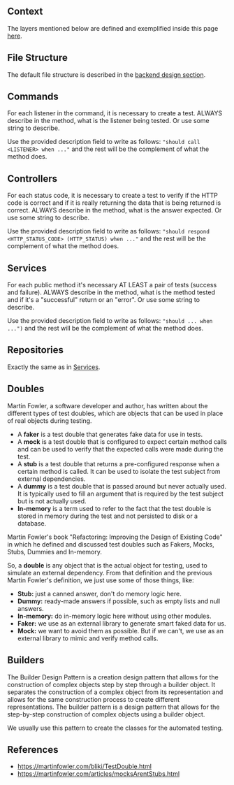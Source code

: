 ## Context
The layers mentioned below are defined and exemplified inside this page [here](../Life-Cycle/Architecture/Backend-Design.md).

## File Structure
The default file structure is described in the [backend design section](../Life-Cycle/Architecture/Backend-Design.md).

## Commands
For each listener in the command, it is necessary to create a test.
ALWAYS describe in the method, what is the listener being tested. Or use some string to describe.

Use the provided description field to write as follows: `"should call <LISTENER> when ..."` and the rest will be the complement of what the method does.

## Controllers
For each status code, it is necessary to create a test to verify if the HTTP code is correct and if it is really returning the data that is being returned is correct.
ALWAYS describe in the method, what is the answer expected. Or use some string to describe.

Use the provided description field to write as follows: `"should respond <HTTP_STATUS_CODE> (HTTP_STATUS) when ..."` and the rest will be the complement of what the method does.

## Services
For each public method it's necessary AT LEAST a pair of tests (success and failure).
ALWAYS describe in the method, what is the method tested and if it's a "successful" return or an "error". Or use some string to describe.

Use the provided description field to write as follows: `"should ... when ...")` and the rest will be the complement of what the method does.

## Repositories
Exactly the same as in [Services](#services).

## Doubles
Martin Fowler, a software developer and author, has written about the different types of test doubles, which are objects that can be used in place of real objects during testing.
* A **faker** is a test double that generates fake data for use in tests.
* A **mock** is a test double that is configured to expect certain method calls and can be used to verify that the expected calls were made during the test.
* A **stub** is a test double that returns a pre-configured response when a certain method is called. It can be used to isolate the test subject from external dependencies.
* A **dummy** is a test double that is passed around but never actually used. It is typically used to fill an argument that is required by the test subject but is not actually used.
* **In-memory** is a term used to refer to the fact that the test double is stored in memory during the test and not persisted to disk or a database.

Martin Fowler's book "Refactoring: Improving the Design of Existing Code" in which he defined and discussed test doubles such as Fakers, Mocks, Stubs, Dummies and In-memory.

So, a **double** is any object that is the actual object for testing, used to simulate an external dependency.
From that definition and the previous Martin Fowler's definition, we just use some of those things, like:
* **Stub:** just a canned answer, don't do memory logic here.
* **Dummy:** ready-made answers if possible, such as empty lists and null answers.
* **In-memory:** do in-memory logic here without using other modules.
* **Faker:** we use as an external library to generate smart faked data for us.
* **Mock:** we want to avoid them as possible. But if we can't, we use as an external library to mimic and verify method calls.

## Builders
The Builder Design Pattern is a creation design pattern that allows for the construction of complex objects step by step through a builder object.
It separates the construction of a complex object from its representation and allows for the same construction process to create different representations.
The builder pattern is a design pattern that allows for the step-by-step construction of complex objects using a builder object.

We usually use this pattern to create the classes for the automated testing.

## References

* https://martinfowler.com/bliki/TestDouble.html
* https://martinfowler.com/articles/mocksArentStubs.html
